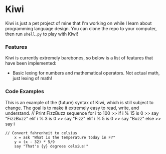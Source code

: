 # Kiwi
Kiwi is just a pet project of mine that I'm working on while I learn about programming language design. You can clone the repo to your computer, then run ``shell.py`` to play with Kiwi!

### Features
Kiwi is currently extremely barebones, so below is a list of features that have been implemented:
* Basic lexing for numbers and mathematical operators. Not actual math, just lexing of math!

### Code Examples
This is an example of the (future) syntax of Kiwi, which is still subject to change. The goal is to make it extremely easy to read, write, and understand.
	// Print FizzBuzz sequence
	for i to 100 >>
		if i % 15 is 0 >> say "FizzBuzz"
		elif i % 3 is 0 >> say "Fizz"
		elif i % 5 is 0 >> say "Buzz"
		else >> say i

	// Convert fahrenheit to celsius
		x = ask "What is the temperature today in F?"
		y = (x - 32) * 5/9
		say "That's {y} degrees celsius!"

